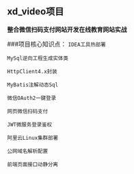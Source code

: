 ## xd_video项目

**整合微信扫码支付网站开发在线教育网站实战**

###项目核心知识点：
`IDEA工具热部署`

`MySql逆向工程生成实体类`

`HttpClient4.x封装`

`MyBatis注解动态Sql`

`微信OAuth2一键登录`

`网页微信扫码支付`

`JWT微服务登录鉴权`

`阿里云Linux集群部署`

`公网域名解析配置`

`前端页面接口动静分离`